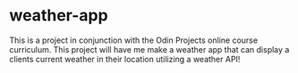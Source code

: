 # weather-app
This is a project in conjunction with the Odin Projects online course curriculum. This project will have me make a weather app that can display a clients current weather in their location utilizing a weather API!